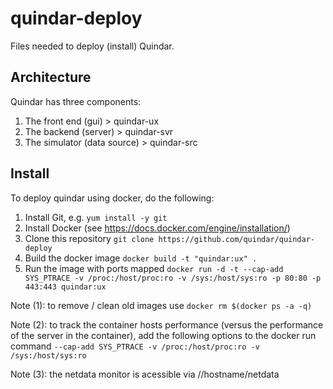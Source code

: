 # quindar-deploy
Files needed to deploy (install) Quindar.


## Architecture

Quindar has three components:

1. The front end (gui)          > quindar-ux
2. The backend (server)         > quindar-svr
3. The simulator (data source)  > quindar-src




## Install

To deploy quindar using docker, do the following:

1. Install Git, e.g. `yum install -y git`
2. Install Docker (see https://docs.docker.com/engine/installation/)
3. Clone this repository `git clone https://github.com/quindar/quindar-deploy`
5. Build the docker image `docker build -t "quindar:ux" .`
4. Run the image with ports mapped `docker run -d -t --cap-add SYS_PTRACE -v /proc:/host/proc:ro -v /sys:/host/sys:ro -p 80:80 -p 443:443 quindar:ux`


Note (1): 
to remove / clean old images use `docker rm $(docker ps -a -q)`

Note (2): 
to track the container hosts performance (versus the performance of the server in the container), add the following options to the docker run command `--cap-add SYS_PTRACE -v /proc:/host/proc:ro -v /sys:/host/sys:ro`

Note (3):
the netdata monitor is acessible via //hostname/netdata

